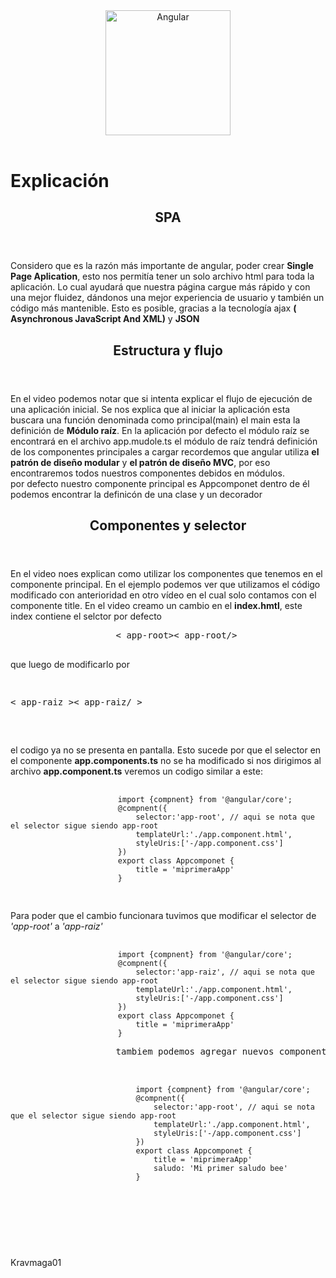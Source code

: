 <html lang="en">

<body>
    <main>
     <header>
            <img src="https://encrypted-tbn0.gstatic.com/images?q=tbn:ANd9GcQJrpZUHoZUspJrtkZz2uAe9pSHPqSMKAZMew&usqp=CAU" alt="Angular" width="200px" height="200px">
        </header>
        <h1>Explicación</h1>
        <section>
            <header>
                <h2>SPA</h2>
            </header>
            <p>
                Considero que es la razón más importante de angular, poder crear <strong> Single Page
                    Aplication</strong>, esto nos permitía tener un solo archivo html para toda la aplicación.
                Lo cual ayudará que nuestra página cargue más rápido y con una mejor fluidez, dándonos una mejor
                experiencia de usuario y también un código más mantenible.
                Esto es posible, gracias a la tecnología ajax <strong>( Asynchronous JavaScript And XML)</strong> y
                <strong>JSON</strong>
            </p>
        </section>
        <section>
            <header>
                <h1>
                    Estructura y flujo
                </h1>
            </header>
            <p>
                En el video podemos notar que si intenta explicar el flujo de ejecución de una aplicación inicial.
                Se nos explica que al iniciar la aplicación esta buscara una función denominada como principal(main) el
                main esta la definición de <strong> Módulo raíz</strong>.
                En la aplicación por defecto el módulo raíz se encontrará en el archivo app.mudole.ts el módulo de raíz
                tendrá definición de los componentes principales a cargar
                recordemos que angular utiliza <strong> el patrón de diseño modular</strong> y <strong>el patrón de
                    diseño MVC</strong>, por eso encontraremos todos nuestros componentes debidos en módulos.
                <br>
                por defecto nuestro componente principal es <strongApp>Appcomponet</strongApp> dentro de él podemos
                encontrar la definicón de
                una clase y un decorador
            </p>
        </section>
        <section>
            <header>
                <h1>Componentes y selector</h1>
            </header>
            <p>
                En el video noes explican como utilizar los componentes que tenemos en el componente principal.
                En el ejemplo podemos ver que utilizamos el código modificado con anterioridad en otro vídeo en el cual
                solo contamos con el componente title.
                En el video creamo un cambio en el <strong>index.hmtl</strong>, este index contiene el selctor por
                defecto
            <pre>
                    < app-root>< app-root/>
                </pre>
            que luego de modificarlo por
            <pre>
                    <p>< app-raiz >< app-raiz/ > </p>
                </pre>
            el codigo ya no se presenta en pantalla.
            Esto sucede por que el selector en el componente <strong>app.components.ts</strong> no se ha modificado
            si nos dirigimos al archivo <strong>app.component.ts</strong> veremos un codigo similar a este:
            <pre>
                    <code>
                        import {compnent} from '@angular/core';
                        @compnent({
                            selector:'app-root', // aqui se nota que el selector sigue siendo app-root
                            templateUrl:'./app.component.html',
                            styleUris:['-/app.component.css']
                        })
                        export class Appcomponet {
                            title = 'miprimeraApp'
                        }
                    </code>
                </pre>
            Para poder que el cambio funcionara tuvimos que modificar el selector de <em>'app-root'</em> a
            <em>'app-raiz'</em>
            <pre>
                    <code>
                        import {compnent} from '@angular/core';
                        @compnent({
                            selector:'app-raiz', // aqui se nota que el selector sigue siendo app-root
                            templateUrl:'./app.component.html',
                            styleUris:['-/app.component.css']
                        })
                        export class Appcomponet {
                            title = 'miprimeraApp'
                        }
                    </code>
                    tambiem podemos agregar nuevos componentes personalizados en la calses Appcomponet
                    <pre>
                        <code>
                            import {compnent} from '@angular/core';
                            @compnent({
                                selector:'app-root', // aqui se nota que el selector sigue siendo app-root
                                templateUrl:'./app.component.html',
                                styleUris:['-/app.component.css']
                            })
                            export class Appcomponet {
                                title = 'miprimeraApp'
                                saludo: 'Mi primer saludo bee'
                            }
                        </code>
            </p>
        </section>
    </main>
    <footer>
    <br/>
    <span>Kravmaga01</span>
    </footer>
</body>
</html>
